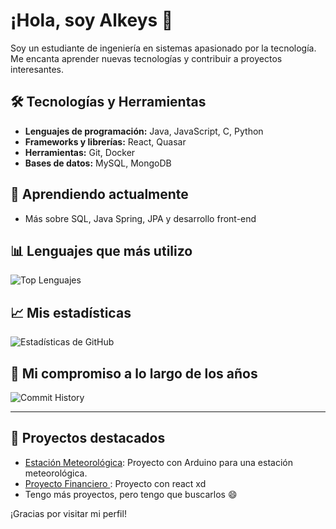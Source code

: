 # ¡Hola, soy Alkeys 👋

Soy un estudiante de ingeniería en sistemas apasionado por la tecnología. Me encanta aprender nuevas tecnologías y contribuir a proyectos interesantes.

## 🛠️ Tecnologías y Herramientas

- **Lenguajes de programación:** Java, JavaScript, C, Python
- **Frameworks y librerías:** React, Quasar
- **Herramientas:** Git, Docker
- **Bases de datos:** MySQL, MongoDB

## 🌱 Aprendiendo actualmente

- Más sobre SQL, Java Spring, JPA y desarrollo front-end

## 📊 Lenguajes que más utilizo

![Top Lenguajes](https://github-readme-stats.vercel.app/api/top-langs/?username=alkeys&layout=compact&theme=radical)

## 📈 Mis estadísticas

![Estadísticas de GitHub](https://github-readme-stats.vercel.app/api?username=alkeys&show_icons=true&theme=radical)

## 📅 Mi compromiso a lo largo de los años

![Commit History](https://github-readme-streak-stats.herokuapp.com/?user=alkeys&theme=radical&animation=true)

---



## 🚀 Proyectos destacados

- [Estación Meteorológica](https://github.com/alkeys/animated-guacamole): Proyecto con Arduino para una estación meteorológica.
- [Proyecto Financiero ](https://github.com/alkeys/fictional-disco): Proyecto con react xd
- Tengo más proyectos, pero tengo que buscarlos 😄

¡Gracias por visitar mi perfil! 


